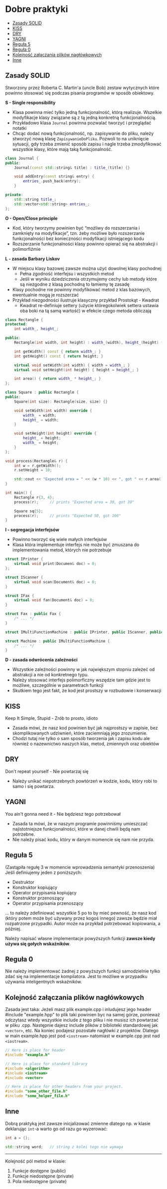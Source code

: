 # Dobre praktyki <!-- omit in toc -->

- [Zasady SOLID](#zasady-solid)
- [KISS](#kiss)
- [DRY](#dry)
- [YAGNI](#yagni)
- [Reguła 5](#reguła-5)
- [Reguła 0](#reguła-0)
- [Kolejność załączania plików nagłówkowych](#kolejność-załączania-plików-nagłówkowych)
- [Inne](#inne)

## Zasady SOLID

Stworzony przez Roberta C. Martin'a (uncle Bob) zestaw wytycznych które powinno stosować się podczas pisania programów w sposób obiektowy.

**S - Single responsibility**

* Klasa powinna mieć tylko jedną funkcjonalność, którą realizuje. Wszelkie modyfikacje klasy związane są z tą jedną konkretną funkcjonalnością.
* Przykładowo klasa `Journal` powinna pozwalać tworzyć i przeglądać notatki
* Chcąc dodać nową funkcjonalność, np. zapisywanie do pliku, należy stworzyć nową klasę `ZapisywanieDoPliku`. Pozwoli to na uniknięcie sytuacji, gdy trzeba zmienić sposób zapisu i nagle trzeba zmodyfikować wszystkie klasy, które mają taką funkcjonalność.

```cpp
class Journal {
public:
    Journal(const std::string& title) : title_(title) {}

    void addEntry(const string& entry) {
        entries_.push_back(entry);
    }

private:
    std::string title_;
    std::vector<std::string> entries_;
};
```

**O - Open/Close principle**

* Kod, który tworzymy powinien być “możliwy do rozszerzania i zamknięty na modyfikacje”, tzn. żeby możliwe było rozszerzanie funkcjonalności bez konieczności modyfikacji istniejącego kodu
* Rozszerzanie funkcjonalności klasy powinno opierać się na abstrakcji i polimorfiźmie

**L - zasada Barbary Liskov**

* W miejscu klasy bazowej zawsze można użyć dowolnej klasy pochodnej
    * Pełna zgodność interfejsu i wszystkich metod
    * Jeśli w wyniku dziedziczenia otrzymujemy cechy lub metody które są niezgodne z klasą pochodną to łamiemy tę zasadę
* Klasy pochodne nie powinny modyfikować metod z klas bazowych, ewentualnie mogą je rozszerzać
* Przykład niezgodności ilustruje klasyczny przykład Prostokąt - Kwadrat
  * Kwadrat re-definiuje settery (użycie któregokolwiek settera ustawia oba boki na tą samą wartość) w efekcie czego metoda obliczają

```cpp
class Rectangle {
protected:
    int width_, height_;

public:
    Rectangle(int width, int height) : width_(width), height_(height) {}

    int getWidth() const { return width_; }
    int getHeight() const { return height; }

    virtual void setWidth(int width) { width = width_; }
    virtual void setHeight(int height) { height = height_; }

    int area() { return width_ * height_; }
};

class Square : public Rectangle {
public:
    Square(int size): Rectangle(size, size) {}

    void setWidth(int width) override {
        width_ = width;
        height_ = width;
    }

    void setHeight(int height) override {
        height_ = height;
        width_ = height;
    }
};

void process(Rectangle& r) {
    int w = r.getWidth();
    r.setHeight = 10;

    std::cout << "Expected area = " << (w * 10) << ", got " << r.area() << std::endl;
}

int main() {
    Rectangle r{3, 4};
    process(r);     // prints "Expected area = 30, got 30"

    Square sq{5};
    process(r);     // prints "Expected 50, got 100"
}
```

**I - segregacja interfejsów**

* Powinno tworzyć się wiele małych interfejsów
* Klasa która implementuje interfejs nie może być zmuszana do implementowania metod, których nie potrzebuje

```cpp
struct IPrinter {
    virtual void print(Documen& doc) = 0;
};

struct IScanner {
    virtual void scan(Document& doc) = 0;
}

struct IFax {
    virtual void fan(Document& doc) = 0;
}

struct Fax : public Fax {
    /* ... */
}

struct IMultiFunctionMachine : public IPrinter, public IScanner, public IFax {}

struct Machine : public IMultiFunctionMachine {
    /* ... */
}
```

**D - zasada odwrócenia zależności**

* Wszystkie zależności powinny w jak największym stopniu zależeć od abstrakcji a nie od konkretnego typu.
* Należy stosować interfejs polimorficzny wszędzie tam gdzie jest to możliwe, szczególnie w parametrach funkcji
* Skutkiem tego jest fakt, że kod jest prostszy w rozbudowie i konserwacji

## KISS

Keep It Simple, Stupid - Zrób to prosto, idioto
* Zasada mówi, że nasz kod powinien być jak najprostszy w zapisie, bez skomplikowanych udziwnień, które zaciemniają jego zrozumienie.
* Chodzi tutaj nie tylko o sam sposób tworzenia jak i zapisu kodu ale również o nazewnictwo naszych klas, metod, zmiennych oraz obiektów

## DRY

Don't repeat yourself - Nie powtarzaj się
* Należy unikać niepotrzebnych powtórzeń w kodzie, kodu, który robi to samo i się powtarza.

## YAGNI

You ain't gonna need it - Nie będziesz tego potrzebował
* Zasada ta mówi, że w naszym programie powinniśmy umieszczać najistotniejsze funkcjonalności, które w danej chwili będą nam potrzebne.
* Nie należy pisać kodu, który w danym momencie się nam nie przyda.

## Reguła 5

(Zastąpiła regułę 3 w momencie wprowadzenia semantyki przenoszenia)<br>
Jeśli definiujemy jeden z poniższych:
* Destruktor
* Konstruktor kopiujący
* Operator przypisania kopiujący
* Konstruktor przenoszący
* Operator przypisania przenoszący

... to należy zdefiniować wszystkie 5 po to by mieć pewność, że nasz kod (który potem może być używany przez kogoś innego) zawsze będzie miał rozpatrzone przypadki. Autor może na przykład potrzebować kopiowania, a później.

Należy napisać własne implementacje powyższych funkcji **zawsze kiedy używa się gołych wskaźników**.

## Reguła 0

Nie należy implementować żadnej z powyższych funkcji samodzielnie tylko zdać się na implementacje kompilatora. Jest to możliwe w przypadku używania inteligentnych wskaźników.


## Kolejność załączania plików nagłówkowych

Zasada jest taka: Jeżeli masz plik example.cpp i inludujesz jego header #include "example.hpp" to plik taki powinien byc na samej górze, ponieważ odczytasz wtedy wszystkie include z tego pliku i nie musisz ich powtarzać w pliku .cpp. Następnie dajesz include plików z biblioteki standardowej jak `<vector>`, etc. Na koniec podajesz pozostałe nagłówki z projektów. Dlatego w main example.hpp jest pod `<iostream>` natomiast w example.cpp jest nad `<iostream>`.

```cpp
// Here is place for header
#include "example.h"

// Here is place for standard library
#include <algorithm>
#include <iostream>
#include <vector>

// Here is place for other headers from your project.
#include "some_other_file.h"
#include "some_helper_file.h"
```

## Inne

Dobrą praktyką jest zawsze inicjalizować zmienne dlatego np. w klasie deklarując `int`-a warto go od razu go wyzerować:

```cpp
int a = {};

std::string word;   // string z kolei tego nie wymaga
```
---

Kolejność pól metod w klasie:

1. Funkcje dostępne (public)
2. Funkcje niedostępne (private)
3. Pola niedostępne (private)